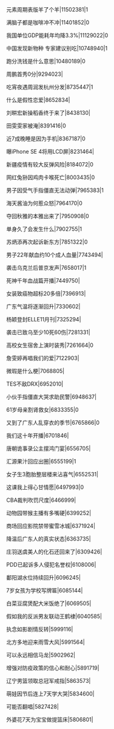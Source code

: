 元素周期表版羊了个羊|11502381|1

满脑子都是咖啡冲不冲|11401852|0

我国单位GDP能耗年均降3.3%|11129022|0

中国发现新物种 专家建议别吃|10748940|1

跑分洗钱是什么意思|10480189|0

周鹏首秀0分|9294023|

吃宵夜遇周润发杭州分发|8735447|1

什么是假性恋爱|8652834|

刘畊宏新操稻香终于来了|8438130|

田雯雯家被淹|8391416|0

近7成晚睡是因为手机|8367187|0

曝iPhone SE 4将用LCD屏|8231464|

新疆疫情有较大反弹风险|8184072|0

网红兔狲因鸡肉卡喉死亡|8003435|0

男子因受气手指僵直无法动弹|7965383|1

海天酱油为何惹众怒|7964170|0

夺回秋雅的本雅出来了|7950908|0

单身久了会发生什么|7902755|1

苏炳添再次起诉新东方|7851322|0

男子22年献血约10个成人血量|7743494|

袭击乌克兰后普京发声|7658017|1

死神千年血战篇开播|7449750|

女装致癌物超标20多倍|7396913|

广东气温将逐渐回升|7330602|

杨颖登封ELLE11月刊|7325294|

袭击已致乌至少10死60伤|7281331|

高校女生宿舍上演时装秀|7261664|0

詹雯婷再唱我们的爱|7122903|

微瑕是什么梗|7068805|

TES不敌DRX|6952010|

小伙手指僵直大哭求助民警|6948637|

61岁母亲割肾救女|6833355|0

又到了广东人乱穿衣的季节|6765866|0

我们这十年开播|6701846|

唐朝诡事录公主摆鸿门宴|6556705|

汇源果汁回应出圈|6555199|1

女子生3胞胎整层楼来沾喜气|6552531|

这课我上得心甘情愿|6497993|0

CBA裁判吹罚尺度|6466999|

动物园带猴主播有多嘴硬|6399252|

商场回应影院禁带蜜雪冰城|6371924|

降温后广东人的真实状态|6363735|

庄羽送虞美人的化石还回来了|6309426|

PDD已起诉多人侵犯名誉权|6108006|

鄱阳湖水位持续回升|6096245|

7岁女孩为学校写牌匾|6085144|

白菜豆腐煲配大米饭绝了|6069505|

假如我的反派男友联动王鹤棣|6040585|

执念如影剧情反转|5999116|

北方多地迎来雨雪大风|5991564|

可以永远相信马龙|5902962|

增强对防疫政策的信心和耐心|5891719|

辽宁男篮领取总冠军戒指|5863573|

萌娃因节后连上7天学大哭|5834600|

可能否翻唱|5827428|

外婆花7天为宝宝做提篮床|5806801|

